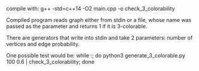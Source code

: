compile with:
    g++ -std=c++14 -O2 main.cpp -o check_3_colorability

Compiled program reads graph either from stdin or a file, whose name was passed as the parameter and returns 1 if it is 3-colorable.

There are generators that write into stdin and take 2 parameters: number of vertices and edge probability.

One possible test would be:
    while :; do python3 generate_3_colorable.py 100 0.6 | check_3_colorability; done
